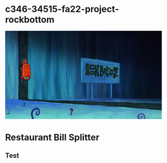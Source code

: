 # c346-34515-fa22-project-rockbottom



![Alt Text](pics/Rock_Bottom.png)


# Restaurant Bill Splitter


Test
---
